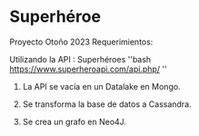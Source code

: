 # Superhéroe
Proyecto Otoño 2023
Requerimientos:

Utilizando la API : Superhéroes
''bash
  https://www.superheroapi.com/api.php/
''
1. La API se vacía en un Datalake en Mongo.
   
2. Se transforma la base de datos a Cassandra.
  
3. Se crea un grafo en Neo4J.
 

